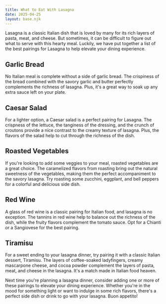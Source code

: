 ```yaml
---
title: What to Eat With Lasagna
date: 2025-04-25
layout: base.njk
---
```


Lasagna is a classic Italian dish that is loved by many for its rich layers of pasta, meat, and cheese. But sometimes, it can be difficult to figure out what to serve with this hearty meal. Luckily, we have put together a list of the best pairings for Lasagna to help elevate your dining experience.

## Garlic Bread
No Italian meal is complete without a side of garlic bread. The crispiness of the bread combined with the savory garlic and butter perfectly complements the richness of lasagna. Plus, it's a great way to soak up any extra sauce left on your plate.

## Caesar Salad
For a lighter option, a Caesar salad is a perfect pairing for Lasagna. The crispness of the lettuce, the tanginess of the dressing, and the crunch of croutons provide a nice contrast to the creamy texture of lasagna. Plus, the flavors of the salad help to cut through the richness of the dish.

## Roasted Vegetables
If you're looking to add some veggies to your meal, roasted vegetables are a great choice. The caramelized flavors from roasting bring out the natural sweetness of the vegetables, making them the perfect accompaniment to the savory lasagna. Try roasting some zucchini, eggplant, and bell peppers for a colorful and delicious side dish.

## Red Wine
A glass of red wine is a classic pairing for Italian food, and lasagna is no exception. The tannins in red wine help to balance out the richness of the dish, while the fruity flavors complement the tomato sauce. Opt for a Chianti or a Sangiovese for the best pairing.

## Tiramisu
For a sweet ending to your lasagna dinner, try pairing it with a classic Italian dessert, Tiramisu. The layers of coffee-soaked ladyfingers, creamy mascarpone cheese, and cocoa powder complement the layers of pasta, meat, and cheese in the lasagna. It's a match made in Italian food heaven.

Next time you're planning a lasagna dinner, consider adding one or more of these pairings to elevate your dining experience. Whether you're in the mood for something light or want to indulge in some rich flavors, there's a perfect side dish or drink to go with your lasagna. Buon appetito!
